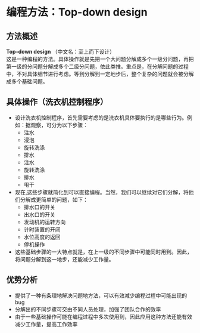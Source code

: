 # 编程方法：Top-down design
## 方法概述
**Top-down design** （中文名：至上而下设计）  
这是一种编程的方法。具体操作就是先把一个大问题分解成多个一级分问题，再把第一级的分问题分解成多个二级分问题，依此类推。重点是，在分解问题的过程中，不对具体细节进行考虑。等到分解到一定地步后，整个复杂的问题就会被分解成多个基础问题。

## 具体操作（洗衣机控制程序）
- 设计洗衣机控制程序，首先需要考虑的是洗衣机具体要执行的是哪些行为。例如：据观察，可分为以下步骤：
    - 注水
    - 浸泡
    - 旋转洗涤
    - 排水
    - 注水
    - 旋转洗涤
    - 排水
    - 甩干
- 现在,这些步骤就简化到可以直接编程。当然，我们可以继续对它们分解，将他们分解成更简单的问题，如下：
    - 排水口的开关
    - 出水口的开关
    - 发动机的运转方向
    - 计时装置的开闭
    - 水位高度的返回
    - 停机操作
- 这些基础步骤的一大特点就是，在上一级的不同步骤中可能同时用到。因此，将问题分解到这一地步，还能减少工作量。

## 优势分析
- 提供了一种有条理地解决问题地方法，可以有效减少编程过程中可能出现的bug
- 分解出的不同步骤可交由不同人员处理，加强了团队合作的效率
- 由于一些基础操作可能在编程过程中多次使用到，因此应用这种方法还能有效减少工作量，提高工作效率